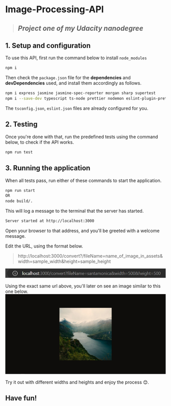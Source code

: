 # Image-Processing-API
>## _Project one of my Udacity nanodegree_

## **1. Setup and configuration**
To use this API, first run the command below to install `node_modules`
```bash
npm i
```

Then check the `package.json` file for the **dependencies** and **devDependencies** used, and install them accordingly as follows.
```bash
npm i express jasmine jasmine-spec-reporter morgan sharp supertest
npm i --save-dev typescript ts-node prettier nodemon eslint-plugin-prettier eslint-config-prettier eslint @typescript-eslint/parser @typescript-eslint/eslint-plugin @types/supertest @types/sharp @types/node @types/morgan @types/jasmine @types/express
```
The `tsconfig.json`, `eslint.json` files are already configured for you.

## **2. Testing**
Once you're done with that, run the predefined tests using the command below, to check if the API works.
```bash
npm run test
```
## **3. Running the application**
When all tests pass, run either of these commands to start the application.
```bash
npm run start
OR
node build/.
```

This will log a message to the terminal that the server has started.
```bash
Server started at http://localhost:3000
```

Open your browser to that address, and you'll be greeted with a welcome message.

Edit the URL, using the format below.


> http://localhost:3000/convert?/fileName=name_of_image_in_assets&width=sample_width&height=sample_height

![Image Example](assets/images/url.jpg)

Using the exact same url above, you'll later on see an image similar to this one below.
![Sample pic](assets/images/half.jpg)

Try it out with different widths and heights and enjoy the process 😊.

## **Have fun!**
